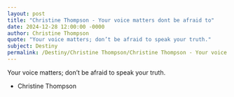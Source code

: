 ```yaml
---
layout: post
title: "Christine Thompson - Your voice matters dont be afraid to"
date: 2024-12-28 12:00:00 -0000
author: Christine Thompson
quote: "Your voice matters; don’t be afraid to speak your truth."
subject: Destiny
permalink: /Destiny/Christine Thompson/Christine Thompson - Your voice matters dont be afraid to
---
```


Your voice matters; don’t be afraid to speak your truth.

- Christine Thompson
